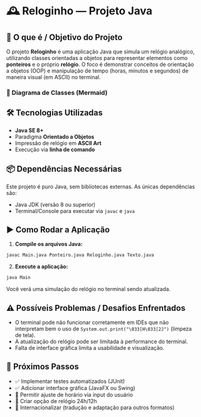 # 🕰️ Reloginho — Projeto Java

## 📌 O que é / Objetivo do Projeto

O projeto **Reloginho** é uma aplicação Java que simula um relógio analógico, utilizando classes orientadas a objetos para representar elementos como **ponteiros** e o próprio **relógio**. O foco é demonstrar conceitos de orientação a objetos (OOP) e manipulação de tempo (horas, minutos e segundos) de maneira visual (em ASCII) no terminal.

### 🧭 Diagrama de Classes (Mermaid)

## 🛠️ Tecnologias Utilizadas

- **Java SE 8+**
- Paradigma **Orientado a Objetos**
- Impressão de relógio em **ASCII Art**
- Execução via **linha de comando**

## 📦 Dependências Necessárias

Este projeto é puro Java, sem bibliotecas externas. As únicas dependências são:

- Java JDK (versão 8 ou superior)
- Terminal/Console para executar via `javac` e `java`

## ▶️ Como Rodar a Aplicação

1. **Compile os arquivos Java:**

```bash
javac Main.java Ponteiro.java Reloginho.java Texto.java
```

2. **Execute a aplicação:**

```bash
java Main
```
Você verá uma simulação do relógio no terminal sendo atualizada.



## ⚠️ Possíveis Problemas / Desafios Enfrentados

- O terminal pode não funcionar corretamente em IDEs que não interpretam bem o uso de `System.out.print("\033[H\033[2J")` (limpeza de tela).
- A atualização do relógio pode ser limitada à performance do terminal.
- Falta de interface gráfica limita a usabilidade e visualização.

## 🔮 Próximos Passos

- ✅ Implementar testes automatizados (JUnit)
- ✅ Adicionar interface gráfica (JavaFX ou Swing)
- 🔄 Permitir ajuste de horário via input do usuário
- 🔄 Criar opção de relógio 24h/12h
- 🔄 Internacionalizar (tradução e adaptação para outros formatos)
